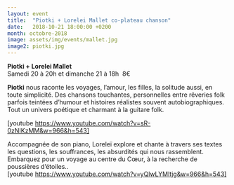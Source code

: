 ```yaml
---
layout: event
title:  "Piotki + Lorelei Mallet co-plateau chanson"
date:   2018-10-21 18:00:00 +0200
month: octobre-2018
image: assets/img/events/mallet.jpg
image2: piotki.jpg
---
```





</b>













**Piotki + Lorelei Mallet**  
Samedi 20 à 20h et dimanche 21 à 18h  8€

**Piotki** nous raconte les voyages, l’amour, les filles, la solitude aussi, en toute simplicité. Des chansons touchantes, personnelles entre rêveries folk parfois teintées d’humour et histoires réalistes souvent autobiographiques. Tout un univers poétique et charmant à la guitare folk. 

[youtube https://www.youtube.com/watch?v=sR-0zNIKzMM&w=966&h=543]

Accompagnée de son piano, Loreleï explore et chante à travers ses textes les questions, les souffrances, les absurdités qui nous rassemblent. Embarquez pour un voyage au centre du Cœur, à la recherche de poussières d’étoiles..  
[youtube https://www.youtube.com/watch?v=yQlwLYMltjg&w=966&h=543]